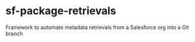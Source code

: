 # sf-package-retrievals
Framework to automate metadata retrievals from a Salesforce org into a Git branch
